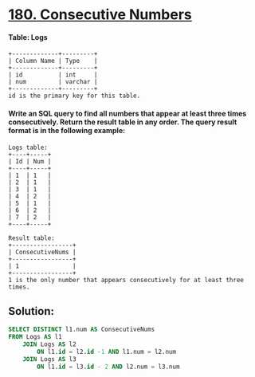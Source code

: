 # [180. Consecutive Numbers](https://leetcode.com/problems/consecutive-numbers/)

#### Table: Logs

```
+-------------+---------+
| Column Name | Type    |
+-------------+---------+
| id          | int     |
| num         | varchar |
+-------------+---------+
id is the primary key for this table.
```

#### Write an SQL query to find all numbers that appear at least three times consecutively. Return the result table in any order. The query result format is in the following example:

```
Logs table:
+----+-----+
| Id | Num |
+----+-----+
| 1  | 1   |
| 2  | 1   |
| 3  | 1   |
| 4  | 2   |
| 5  | 1   |
| 6  | 2   |
| 7  | 2   |
+----+-----+

Result table:
+-----------------+
| ConsecutiveNums |
+-----------------+
| 1               |
+-----------------+
1 is the only number that appears consecutively for at least three times.
```

## Solution:
```SQL
SELECT DISTINCT l1.num AS ConsecutiveNums
FROM Logs AS l1 
    JOIN Logs AS l2
        ON l1.id = l2.id -1 AND l1.num = l2.num
    JOIN Logs AS l3
        ON l1.id = l3.id - 2 AND l2.num = l3.num
```
